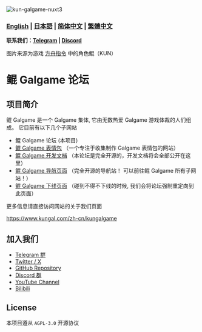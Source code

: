 ![kun-galgame-nuxt3](https://www.kungal.com/kungalgame.webp)

### **[English](/Readme.md)** | **[日本語](./Readme_JA_JP.md)** | **[简体中文](./Readme_ZH_CN.md)** | **[繁體中文](./Readme_ZH_TW.md)**

**联系我们：[Telegram](https://t.me/kungalgame) | [Discord](https://discord.com/invite/5F4FS2cXhX)**

图片来源为游戏 [方舟指令](https://apps.qoo-app.com/en/app/9593) 中的角色鲲（KUN）

# 鲲 Galgame 论坛

## 项目简介

鲲 Galgame 是一个 Galgame 集体, 它由无数热爱 Galgame 游戏体裁的人们组成。 它目前有以下几个子网站

- 鲲 Galgame 论坛 (本项目)
- [鲲 Galgame 表情包](https://sticker.kungal.com) （一个专注于收集制作 Galgame 表情包的网站）
- [鲲 Galgame 开发文档](https://soft.moe/kun-visualnovel-docs/kun-forum.html) （本论坛是完全开源的，开发文档将会全部公开在这里）
- [鲲 Galgame 导航页面](https://nav.kungal.org/) （完全开源的导航站！ 可以前往鲲 Galgame 所有子网站！）
- [鲲 Galgame 下线页面](https://down.kungal.com/) （碰到不得不下线的时候, 我们会将论坛强制重定向到此页面）

更多信息请直接访问网站的关于我们页面

https://www.kungal.com/zh-cn/kungalgame

## 加入我们

- [Telegram 群](https://t.me/kungalgame)
- [Twitter / X](https://twitter.com/kungalgame)
- [GitHub Repository](https://github.com/KUN1007/kun-galgame-nuxt3)
- [Discord 群](https://discord.com/invite/5F4FS2cXhX)
- [YouTube Channel](https://youtube.com/@kungalgame)
- [Bilibili](https://space.bilibili.com/1748455574)

## License

本项目遵从 `AGPL-3.0` 开源协议
